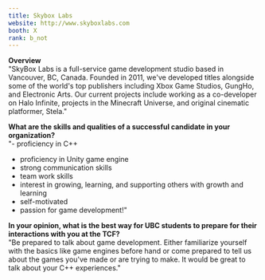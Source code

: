 ```yaml
---
title: Skybox Labs
website: http://www.skyboxlabs.com
booth: X
rank: b_not
---
```

**Overview**  
"SkyBox Labs is a full-service game development studio based in Vancouver, BC, Canada. Founded in 2011, we've developed titles alongside some of the world's top publishers including Xbox Game Studios, GungHo, and Electronic Arts. Our current projects include working as a co-developer on Halo Infinite, projects in the Minecraft Universe, and original cinematic platformer, Stela."
  
**What are the skills and qualities of a successful candidate in your organization?**  
"- proficiency in C++
- proficiency in Unity game engine
- strong communication skills
- team work skills
- interest in growing, learning, and supporting others with growth and learning
- self-motivated
- passion for game development!"
  
**In your opinion, what is the best way for UBC students to prepare for their interactions with you at the TCF?**  
"Be prepared to talk about game development. Either familiarize yourself with the basics like game engines before hand or come prepared to tell us about the games you've made or are trying to make. 
It would be great to talk about your C++ experiences."
